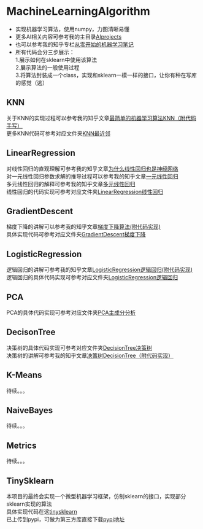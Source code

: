 # MachineLearningAlgorithm
- 实现机器学习算法，使用numpy，力图清晰易懂
- 更多AI相关内容可参考我的主目录[AIprojects](https://github.com/WhatAboutMyStar/AIprojects)
- 也可以参考我的知乎专栏[从零开始的机器学习笔记](https://zhuanlan.zhihu.com/c_1147475953054801920) 
- 所有代码会分三步展示： <br>
1.展示如何在sklearn中使用该算法 <br>
2.展示算法的一般使用过程 <br>
3.将算法封装成一个class，实现和sklearn一模一样的接口，让你有种在写库的感觉（逃）

## KNN
关于KNN的实现过程可以参考我的知乎文章[最简单的机器学习算法KNN（附代码手写）](https://zhuanlan.zhihu.com/p/121593393) <br>
更多KNN代码可参考对应文件夹[KNN最近邻](https://github.com/WhatAboutMyStar/MachineLearningAlgorithm/tree/master/KNN%E6%9C%80%E8%BF%91%E9%82%BB)

## LinearRegression
对线性回归的直观理解可参考我的知乎文章[为什么线性回归也是神经网络](https://github.com/WhatAboutMyStar/MachineLearningAlgorithm/tree/master/KNN%E6%9C%80%E8%BF%91%E9%82%BB) <br>
对一元线性回归参数求解的推导过程可以参考我的知乎文章[一元线性回归](https://zhuanlan.zhihu.com/p/123339114) <br>
多元线性回归的解释可参考我的知乎文章[多元线性回归](https://zhuanlan.zhihu.com/p/124902625) <br>
线性回归的代码实现可参考对应文件夹[LinearRegression线性回归](https://github.com/WhatAboutMyStar/MachineLearningAlgorithm/tree/master/LinearRegression%E7%BA%BF%E6%80%A7%E5%9B%9E%E5%BD%92)

## GradientDescent
梯度下降的讲解可以参考我的知乎文章[梯度下降算法(附代码实现)](https://zhuanlan.zhihu.com/p/125744910) <br>
具体实现代码可参考对应文件夹[GradientDescent梯度下降](https://github.com/WhatAboutMyStar/MachineLearningAlgorithm/tree/master/GradientDescent%E6%A2%AF%E5%BA%A6%E4%B8%8B%E9%99%8D)

## LogisticRegression
逻辑回归的讲解可参考我的知乎文章[LogisticRegression逻辑回归(附代码实现)](LogisticRegression逻辑回归(附代码实现)) <br>
逻辑回归的具体代码实现可参考对应文件夹[LogisticRegression逻辑回归](https://github.com/WhatAboutMyStar/MachineLearningAlgorithm/tree/master/LogisticRegression%E9%80%BB%E8%BE%91%E5%9B%9E%E5%BD%92)

## PCA
PCA的具体代码实现可参考对应文件夹[PCA主成分分析](https://github.com/WhatAboutMyStar/MachineLearningAlgorithm/tree/master/PCA%E4%B8%BB%E6%88%90%E5%88%86%E5%88%86%E6%9E%90) <br>

## DecisonTree
决策树的具体代码实现可参考对应文件夹[DecisionTree决策树](https://github.com/WhatAboutMyStar/MachineLearningAlgorithm/tree/master/DecisionTree%E5%86%B3%E7%AD%96%E6%A0%91) <br>
决策树的讲解可参考我的知乎文章[决策树DecisionTree（附代码实现）](https://zhuanlan.zhihu.com/p/149510491)

## K-Means
待续。。。

## NaiveBayes
待续。。。

## Metrics
待续。。。

## TinySklearn
本项目的最终会实现一个微型机器学习框架，仿制sklearn的接口，实现部分sklearn实现的算法 <br>
具体实现代码在这[tinysklearn](https://github.com/WhatAboutMyStar/MachineLearningAlgorithm/tree/master/TinySklearn) <br>
已上传到pypi，可做为第三方库直接下载[pypi地址](https://pypi.org/project/tinysklearn/)
